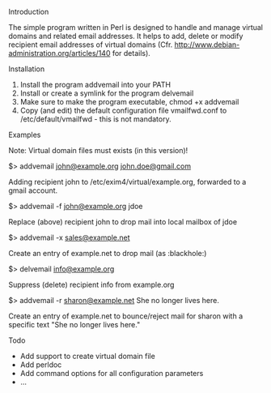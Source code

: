 Introduction

The simple program written in Perl is designed to handle and manage
virtual domains and related email addresses. It helps to add, delete
or modify recipient email addresses of virtual domains
(Cfr. http://www.debian-administration.org/articles/140 for details).

Installation

1. Install the program addvemail into your PATH
2. Install or create a symlink for the program delvemail 
3. Make sure to make the program executable, chmod +x addvemail
4. Copy (and edit) the default configuration file vmailfwd.conf to
   /etc/default/vmailfwd - this is not mandatory.

Examples

Note: Virtual domain files must exists (in this version)!

$> addvemail john@example.org john.doe@gmail.com

   Adding recipient john to /etc/exim4/virtual/example.org, forwarded
   to a gmail account.

$> addvemail -f john@example.org jdoe

   Replace (above) recipient john to drop mail into local mailbox of
   jdoe

$> addvemail -x sales@example.net

   Create an entry of example.net to drop mail (as :blackhole:)

$> delvemail info@example.org

   Suppress (delete) recipient info from example.org

$> addvemail -r sharon@example.net She no longer lives here.

   Create an entry of example.net to bounce/reject mail for sharon
   with a specific text "She no longer lives here."


Todo

* Add support to create virtual domain file
* Add perldoc
* Add command options for all configuration parameters
* ...
